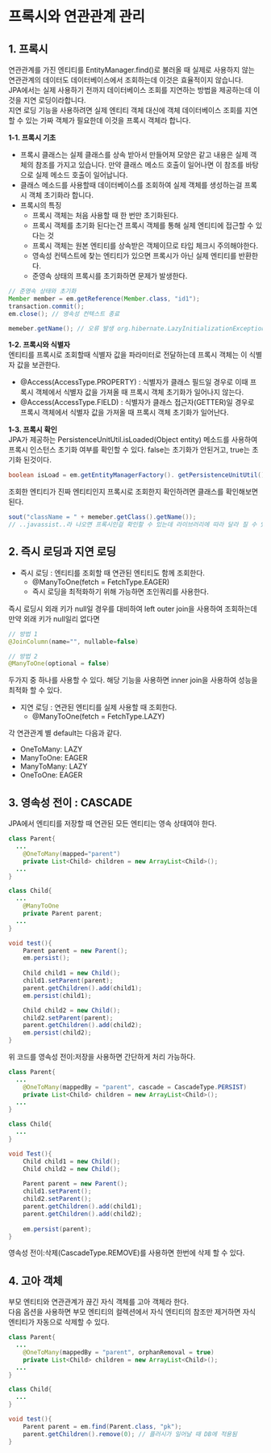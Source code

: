 프록시와 연관관계 관리
====================

## 1. 프록시
연관관계를 가진 엔티티를 EntityManager.find()로 불러올 때 실제로 사용하지 않는 연관관계의 데이터도 데이터베이스에서 조회하는데 이것은 효율적이지 않습니다.   
JPA에서는 실제 사용하기 전까지 데이터베이스 조회를 지연하는 방법을 제공하는데 이것을 지연 로딩이라합니다.   
지연 로딩 기능을 사용하려면 실제 엔티티 객체 대신에 객체 데이터베이스 조회를 지연할 수 있는 가짜 객체가 필요한데 이것을 프록시 객체라 합니다.   

**1-1. 프록시 기초**   
* 프록시 클래스는 실제 클래스를 상속 받아서 만들어져 모양은 같고 내용은 실제 객체의 참조를 가지고 있습니다. 만약 클래스 메소드 호출이 일어나면 이 참조를 바탕으로 실제 메소드 호출이 일어납니다.
* 클래스 메소드를 사용할때 데이터베이스를 조회하여 실제 객체를 생성하는걸 프록시 객체 초기화라 합니다.
* 프록시의 특징
  * 프록시 객체는 처음 사용할 때 한 번만 초기화된다.
  * 프록시 객체를 초기화 된다는건 프록시 객체를 통해 실제 엔티티에 접근할 수 있다는 것
  * 프록시 객체는 원본 엔티티를 상속받은 객체이므로 타입 체크시 주의해야한다.
  * 영속성 컨텍스트에 찾는 엔티티가 있으면 프록시가 아닌 실제 엔티티를 반환한다.
  * 준영속 상태의 프록시를 초기화하면 문제가 발생한다.

```java
// 준영속 상태와 초기화
Member member = em.getReference(Member.class, "id1");
transaction.commit();
em.close(); // 영속성 컨텍스트 종료

memeber.getName(); // 오류 발생 org.hibernate.LazyInitializationException
```

**1-2. 프록시와 식별자**   
엔티티를 프록시로 조회할때 식별자 값을 파라미터로 전달하는데 프록시 객체는 이 식별자 값을 보관한다.   
* @Access(AccessType.PROPERTY) : 식별자가 클래스 필드일 경우로 이때 프록시 객체에서 식별자 값을 가져올 때 프록시 객체 초기화가 일어나지 않는다.
* @Access(AccessType.FIELD) : 식별자가 클래스 접근자(GETTER)일 경우로 프록시 객체에서 식별자 값을 가져올 때 프록시 객체 초기화가 일어난다.

**1-3. 프록시 확인**   
JPA가 제공하는 PersistenceUnitUtil.isLoaded(Object entity) 메소드를 사용하여 프록시 인스턴스 초기화 여부를 확인할 수 있다. 
false는 초기화가 안된거고, true는 초기화 된것이다.
```java
boolean isLoad = em.getEntityManagerFactory(). getPersistenceUnitUtil().isLoaded(entity);
```
조회한 엔티티가 진짜 엔티티인지 프록시로 조회한지 확인하려면 클래스를 확인해보면 된다.
```java
sout("className = " + memeber.getClass().getName());
// ..javassist..라 나오면 프록시인걸 확인할 수 있는데 라이브러리에 따라 달라 질 수 있다.
```

## 2. 즉시 로딩과 지연 로딩
* 즉시 로딩 : 엔티티를 조회할 때 연관된 엔티티도 함께 조회한다.
  * @ManyToOne(fetch = FetchType.EAGER)
  * 즉시 로딩을 최적화하기 위해 가능하면 조인쿼리를 사용한다.

즉시 로딩시 외래 키가 null일 경우를 대비하여 left outer join을 사용하여 조회하는데 만약 외래 키가 null일리 없다면   
```java
// 방법 1
@JoinColumn(name="", nullable=false)
```
```java
// 방법 2
@ManyToOne(optional = false)
```
두가지 중 하나를 사용할 수 있다.
해당 기능을 사용하면 inner join을 사용하여 성능을 최적화 할 수 있다.

* 지연 로딩 : 연관된 엔티티를 실제 사용할 때 조회한다.
  * @ManyToOne(fetch = FetchType.LAZY)

각 연관관계 별 default는 다음과 같다.   
* OneToMany: LAZY 
* ManyToOne: EAGER 
* ManyToMany: LAZY 
* OneToOne: EAGER

## 3. 영속성 전이 : CASCADE
JPA에서 엔티티를 저장할 때 연관된 모든 엔티티는 영속 상태여야 한다.
```java
class Parent{
  ...
    @OneToMany(mapped="parent")
    private List<Child> children = new ArrayList<Child>();
  ...
}

class Child{
  ...
    @ManyToOne
    private Parent parent;
  ...
}

void test(){
    Parent parent = new Parent();
    em.persist();
    
    Child child1 = new Child();
    child1.setParent(parent);
    parent.getChildren().add(child1);
    em.persist(child1);

    Child child2 = new Child();
    child2.setParent(parent);
    parent.getChildren().add(child2);
    em.persist(child2);
}
```
위 코드를 영속성 전이:저장을 사용하면 간단하게 처리 가능하다.

```java
class Parent{
  ...
    @OneToMany(mappedBy = "parent", cascade = CascadeType.PERSIST)
    private List<Child> children = new ArrayList<Child>();
  ...
}

class Child{
  ...
}

void Test(){
    Child child1 = new Child();
    Child child2 = new Child();
    
    Parent parent = new Parent();
    child1.setParent();
    child2.setParent();
    parent.getChildren().add(child1);
    parent.getChildren().add(child2);
    
    em.persist(parent);
}
```
영속성 전이:삭제(CascadeType.REMOVE)를 사용하면 한번에 삭제 할 수 있다.

## 4. 고아 객체
부모 엔티티와 연관관계가 끊긴 자식 객체를 고아 객체라 한다.   
다음 옵션을 사용하면 부모 엔티티의 컬렉션에서 자식 엔티티의 참조만 제거하면 자식 엔티티가 자동으로 삭제할 수 있다.
```java
class Parent{
  ...
    @OneToMany(mappedBy = "parent", orphanRemoval = true)
    private List<Child> children = new ArrayList<Child>();
  ...
}

class Child{
  ...
}

void test(){
    Parent parent = em.find(Parent.class, "pk");
    parent.getChildren().remove(0); // 플러시가 일어날 때 DB에 적용됨
}
```